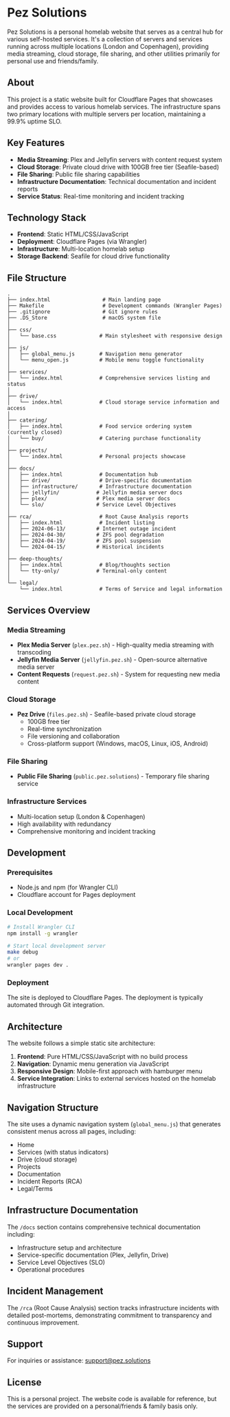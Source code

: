 # Pez Solutions

Pez Solutions is a personal homelab website that serves as a central hub for various self-hosted services. It's a collection of servers and services running across multiple locations (London and Copenhagen), providing media streaming, cloud storage, file sharing, and other utilities primarily for personal use and friends/family.

## About

This project is a static website built for Cloudflare Pages that showcases and provides access to various homelab services. The infrastructure spans two primary locations with multiple servers per location, maintaining a 99.9% uptime SLO.

## Key Features

- **Media Streaming**: Plex and Jellyfin servers with content request system
- **Cloud Storage**: Private cloud drive with 100GB free tier (Seafile-based)
- **File Sharing**: Public file sharing capabilities
- **Infrastructure Documentation**: Technical documentation and incident reports
- **Service Status**: Real-time monitoring and incident tracking

## Technology Stack

- **Frontend**: Static HTML/CSS/JavaScript
- **Deployment**: Cloudflare Pages (via Wrangler)
- **Infrastructure**: Multi-location homelab setup
- **Storage Backend**: Seafile for cloud drive functionality

## File Structure

```
.
├── index.html                 # Main landing page
├── Makefile                   # Development commands (Wrangler Pages)
├── .gitignore                 # Git ignore rules
├── .DS_Store                  # macOS system file
│
├── css/
│   └── base.css              # Main stylesheet with responsive design
│
├── js/
│   ├── global_menu.js        # Navigation menu generator
│   └── menu_open.js          # Mobile menu toggle functionality
│
├── services/
│   └── index.html            # Comprehensive services listing and status
│
├── drive/
│   └── index.html            # Cloud storage service information and access
│
├── catering/
│   ├── index.html            # Food service ordering system (currently closed)
│   └── buy/                  # Catering purchase functionality
│
├── projects/
│   └── index.html            # Personal projects showcase
│
├── docs/
│   ├── index.html            # Documentation hub
│   ├── drive/                # Drive-specific documentation
│   ├── infrastructure/       # Infrastructure documentation
│   ├── jellyfin/            # Jellyfin media server docs
│   ├── plex/                # Plex media server docs
│   └── slo/                 # Service Level Objectives
│
├── rca/                      # Root Cause Analysis reports
│   ├── index.html            # Incident listing
│   ├── 2024-06-13/          # Internet outage incident
│   ├── 2024-04-30/          # ZFS pool degradation
│   ├── 2024-04-19/          # ZFS pool suspension
│   └── 2024-04-15/          # Historical incidents
│
├── deep-thoughts/
│   ├── index.html            # Blog/thoughts section
│   └── tty-only/            # Terminal-only content
│
└── legal/
    └── index.html            # Terms of Service and legal information
```

## Services Overview

### Media Streaming
- **Plex Media Server** (`plex.pez.sh`) - High-quality media streaming with transcoding
- **Jellyfin Media Server** (`jellyfin.pez.sh`) - Open-source alternative media server
- **Content Requests** (`request.pez.sh`) - System for requesting new media content

### Cloud Storage
- **Pez Drive** (`files.pez.sh`) - Seafile-based private cloud storage
  - 100GB free tier
  - Real-time synchronization
  - File versioning and collaboration
  - Cross-platform support (Windows, macOS, Linux, iOS, Android)

### File Sharing
- **Public File Sharing** (`public.pez.solutions`) - Temporary file sharing service

### Infrastructure Services
- Multi-location setup (London & Copenhagen)
- High availability with redundancy
- Comprehensive monitoring and incident tracking

## Development

### Prerequisites
- Node.js and npm (for Wrangler CLI)
- Cloudflare account for Pages deployment

### Local Development
```bash
# Install Wrangler CLI
npm install -g wrangler

# Start local development server
make debug
# or
wrangler pages dev .
```

### Deployment
The site is deployed to Cloudflare Pages. The deployment is typically automated through Git integration.

## Architecture

The website follows a simple static site architecture:

1. **Frontend**: Pure HTML/CSS/JavaScript with no build process
2. **Navigation**: Dynamic menu generation via JavaScript
3. **Responsive Design**: Mobile-first approach with hamburger menu
4. **Service Integration**: Links to external services hosted on the homelab infrastructure

## Navigation Structure

The site uses a dynamic navigation system (`global_menu.js`) that generates consistent menus across all pages, including:

- Home
- Services (with status indicators)
- Drive (cloud storage)
- Projects
- Documentation
- Incident Reports (RCA)
- Legal/Terms

## Infrastructure Documentation

The `/docs` section contains comprehensive technical documentation including:
- Infrastructure setup and architecture
- Service-specific documentation (Plex, Jellyfin, Drive)
- Service Level Objectives (SLO)
- Operational procedures

## Incident Management

The `/rca` (Root Cause Analysis) section tracks infrastructure incidents with detailed post-mortems, demonstrating commitment to transparency and continuous improvement.

## Support

For inquiries or assistance: support@pez.solutions

## License

This is a personal project. The website code is available for reference, but the services are provided on a personal/friends & family basis only.